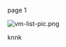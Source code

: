 page 1

![vm-list-pic.png](https://docs-api-qa.cloudlabs.ai/repos/raw.githubusercontent.com/AzharSpektra/samplerepo/main/18980pTGDqkev/images/vm-list-pic.png?token=8b2t1Sg45N8JBe8QNwBlyhJq)

knnk